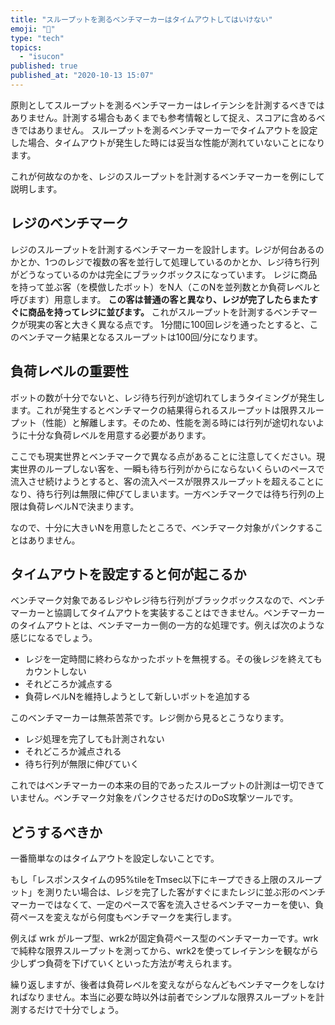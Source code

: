```yaml
---
title: "スループットを測るベンチマーカーはタイムアウトしてはいけない"
emoji: "📌"
type: "tech"
topics:
  - "isucon"
published: true
published_at: "2020-10-13 15:07"
---
```


原則としてスループットを測るベンチマーカーはレイテンシを計測するべきではありません。計測する場合もあくまでも参考情報として捉え、スコアに含めるべきではありません。
スループットを測るベンチマーカーでタイムアウトを設定した場合、タイムアウトが発生した時には妥当な性能が測れていないことになります。

これが何故なのかを、レジのスループットを計測するベンチマーカーを例にして説明します。

## レジのベンチマーク

レジのスループットを計測するベンチマーカーを設計します。レジが何台あるのかとか、1つのレジで複数の客を並行して処理しているのかとか、レジ待ち行列がどうなっているのかは完全にブラックボックスになっています。
レジに商品を持って並ぶ客（を模倣したボット）をN人（このNを並列数とか負荷レベルと呼びます）用意します。 **この客は普通の客と異なり、レジが完了したらまたすぐに商品を持ってレジに並びます。** これがスループットを計測するベンチマークが現実の客と大きく異なる点です。
1分間に100回レジを通ったとすると、このベンチマーク結果となるスループットは100回/分になります。

## 負荷レベルの重要性

ボットの数が十分でないと、レジ待ち行列が途切れてしまうタイミングが発生します。これが発生するとベンチマークの結果得られるスループットは限界スループット（性能）と解離します。そのため、性能を測る時には行列が途切れないように十分な負荷レベルを用意する必要があります。

ここでも現実世界とベンチマークで異なる点があることに注意してください。現実世界のループしない客を、一瞬も待ち行列がからにならないくらいのペースで流入させ続けようとすると、客の流入ペースが限界スループットを超えることになり、待ち行列は無限に伸びてしまいます。一方ベンチマークでは待ち行列の上限は負荷レベルNで決まります。

なので、十分に大きいNを用意したところで、ベンチマーク対象がパンクすることはありません。

## タイムアウトを設定すると何が起こるか

ベンチマーク対象であるレジやレジ待ち行列がブラックボックスなので、ベンチマーカーと協調してタイムアウトを実装することはできません。ベンチマーカーのタイムアウトとは、ベンチマーカー側の一方的な処理です。例えば次のような感じになるでしょう。

* レジを一定時間に終わらなかったボットを無視する。その後レジを終えてもカウントしない
* それどころか減点する
* 負荷レベルNを維持しようとして新しいボットを追加する

このベンチマーカーは無茶苦茶です。レジ側から見るとこうなります。

* レジ処理を完了しても計測されない
* それどころか減点される
* 待ち行列が無限に伸びていく

これではベンチマーカーの本来の目的であったスループットの計測は一切できていません。ベンチマーク対象をパンクさせるだけのDoS攻撃ツールです。

## どうするべきか

一番簡単なのはタイムアウトを設定しないことです。

もし「レスポンスタイムの95%tileをTmsec以下にキープできる上限のスループット」を測りたい場合は、レジを完了した客がすぐにまたレジに並ぶ形のベンチマーカーではなくて、一定のペースで客を流入させるベンチマーカーを使い、負荷ペースを変えながら何度もベンチマークを実行します。

例えば wrk がループ型、wrk2が固定負荷ペース型のベンチマーカーです。wrkで純粋な限界スループットを測ってから、wrk2を使ってレイテンシを観ながら少しずつ負荷を下げていくといった方法が考えられます。

繰り返しますが、後者は負荷レベルを変えながらなんどもベンチマークをしなければなりません。本当に必要な時以外は前者でシンプルな限界スループットを計測するだけで十分でしょう。
